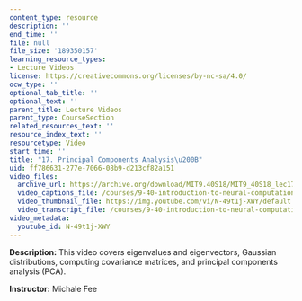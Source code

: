 ```yaml
---
content_type: resource
description: ''
end_time: ''
file: null
file_size: '189350157'
learning_resource_types:
- Lecture Videos
license: https://creativecommons.org/licenses/by-nc-sa/4.0/
ocw_type: ''
optional_tab_title: ''
optional_text: ''
parent_title: Lecture Videos
parent_type: CourseSection
related_resources_text: ''
resource_index_text: ''
resourcetype: Video
start_time: ''
title: "17. Principal Components Analysis\u200B"
uid: ff786631-277e-7066-08b9-d213cf82a151
video_files:
  archive_url: https://archive.org/download/MIT9.40S18/MIT9_40S18_lec17_300k.mp4
  video_captions_file: /courses/9-40-introduction-to-neural-computation-spring-2018/4ab4e73f4a305d15acf0f415da21b0f0_N-49t1j-XWY.vtt
  video_thumbnail_file: https://img.youtube.com/vi/N-49t1j-XWY/default.jpg
  video_transcript_file: /courses/9-40-introduction-to-neural-computation-spring-2018/19f0d0c368872141ca24007823345c77_N-49t1j-XWY.pdf
video_metadata:
  youtube_id: N-49t1j-XWY
---
```


**Description:** This video covers eigenvalues and eigenvectors, Gaussian distributions, computing covariance matrices, and principal components analysis (PCA).

**Instructor:** Michale Fee

